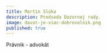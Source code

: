 ```yaml
---
title: Martin Slúka
description: Predseda Dozornej rady.
image: davat-je-viac-dobrovolnik.png
published: true
---
```

Právnik - advokát
